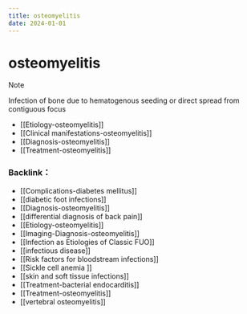```yaml
---
title: osteomyelitis
date: 2024-01-01
---
```

# osteomyelitis

> [!note]
>
> Infection of bone due to hematogenous seeding or direct spread from contiguous focus

* [[Etiology-osteomyelitis]]
* [[Clinical manifestations-osteomyelitis]]
* [[Diagnosis-osteomyelitis]]
* [[Treatment-osteomyelitis]]

### Backlink：

- [[Complications-diabetes mellitus]]
- [[diabetic foot infections]]
- [[Diagnosis-osteomyelitis]]
- [[differential diagnosis of back pain]]
- [[Etiology-osteomyelitis]]
- [[Imaging-Diagnosis-osteomyelitis]]
- [[Infection as Etiologies of Classic FUO]]
- [[infectious disease]]
- [[Risk factors for bloodstream infections]]
- [[Sickle cell anemia ]]
- [[skin and soft tissue infections]]
- [[Treatment-bacterial endocarditis]]
- [[Treatment-osteomyelitis]]
- [[vertebral osteomyelitis]]
